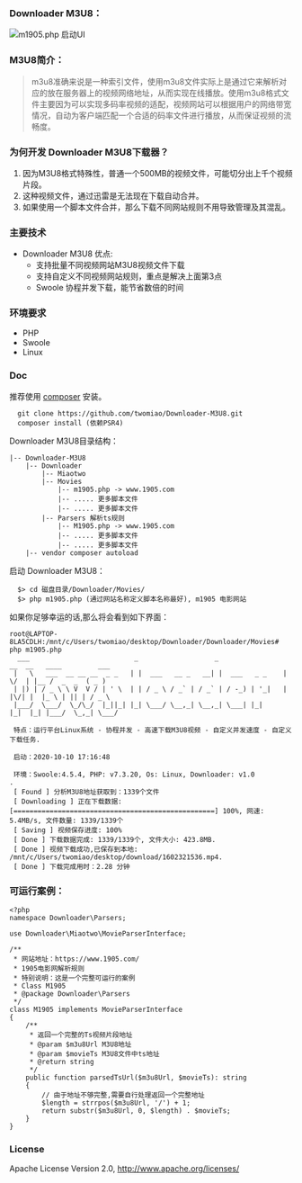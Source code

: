 
### Downloader M3U8：
   ![m1905.php 启动UI](https://github.com/twomiao/Downloader-M3U8/blob/main/start.png)

### M3U8简介：
> m3u8准确来说是一种索引文件，使用m3u8文件实际上是通过它来解析对应的放在服务器上的视频网络地址，从而实现在线播放。使用m3u8格式文件主要因为可以实现多码率视频的适配，视频网站可以根据用户的网络带宽情况，自动为客户端匹配一个合适的码率文件进行播放，从而保证视频的流畅度。

### 为何开发 Downloader M3U8下载器？
1. 因为M3U8格式特殊性，普通一个500MB的视频文件，可能切分出上千个视频片段。
2. 这种视频文件，通过迅雷是无法现在下载自动合并。
3. 如果使用一个脚本文件合并，那么下载不同网站规则不用导致管理及其混乱。
### 主要技术

* Downloader M3U8 优点: 
   * 支持批量不同视频网站M3U8视频文件下载
   * 支持自定义不同视频网站规则，重点是解决上面第3点
   * Swoole 协程并发下载，能节省数倍的时间
  
### 环境要求

* PHP
* Swoole
* Linux

### Doc

 推荐使用 [composer](https://www.phpcomposer.com/) 安装。

```
  git clone https://github.com/twomiao/Downloader-M3U8.git
  composer install (依赖PSR4)
```

Downloader M3U8目录结构：
```
|-- Downloader-M3U8
    |-- Downloader 
        |-- Miaotwo 
        |-- Movies  
            |-- m1905.php -> www.1905.com
            |-- ..... 更多脚本文件
            |-- ..... 更多脚本文件
        |-- Parsers 解析ts规则
            |-- M1905.php -> www.1905.com
            |-- ..... 更多脚本文件
            |-- ..... 更多脚本文件
    |-- vendor composer autoload 
```

 启动 Downloader M3U8：

```
  $> cd 磁盘目录/Downloader/Movies/
  $> php m1905.php (通过网站名称定义脚本名称最好), m1905 电影网站
```

如果你足够幸运的话,那么将会看到如下界面：

```
root@LAPTOP-8LA5CDLH:/mnt/c/Users/twomiao/desktop/Downloader/Downloader/Movies# php m1905.php
  ___                          _                   _                 __  __   ____         ___
 |   \   ___  __ __ __  _ _   | |  ___   __ _   __| |  ___   _ _    |  \/  | |__ /  _  _  ( _ )
 | |) | / _ \ \ V  V / | ' \  | | / _ \ / _` | / _` | / -_) | '_|   | |\/| |  |_ \ | || | / _ \
 |___/  \___/  \_/\_/  |_||_| |_| \___/ \__,_| \__,_| \___| |_|     |_|  |_| |___/  \_,_| \___/

 特点：运行平台Linux系统 - 协程并发 - 高速下载M3U8视频 - 自定义并发速度 - 自定义下载任务.

 启动：2020-10-10 17:16:48

 环境：Swoole:4.5.4, PHP: v7.3.20, Os: Linux, Downloader: v1.0
.
 [ Found ] 分析M3U8地址获取到：1339个文件
 [ Downloading ] 正在下载数据: [==================================================] 100%, 网速: 5.4MB/s, 文件数量: 1339/1339个
 [ Saving ] 视频保存进度: 100%
 [ Done ] 下载数据完成: 1339/1339个, 文件大小: 423.8MB.
 [ Done ] 视频下载成功,已保存到本地: /mnt/c/Users/twomiao/desktop/download/1602321536.mp4.
 [ Done ] 下载完成用时：2.28 分钟

```

### 可运行案例：
```
<?php
namespace Downloader\Parsers;

use Downloader\Miaotwo\MovieParserInterface;

/**
 * 网站地址：https://www.1905.com/
 * 1905电影网解析规则
 * 特别说明：这是一个完整可运行的案例
 * Class M1905
 * @package Downloader\Parsers
 */
class M1905 implements MovieParserInterface
{
    /**
     * 返回一个完整的Ts视频片段地址
     * @param $m3u8Url M3U8地址
     * @param $movieTs M3U8文件中ts地址
     * @return string
     */
    public function parsedTsUrl($m3u8Url, $movieTs): string
    {
        // 由于地址不够完整,需要自行处理返回一个完整地址
        $length = strrpos($m3u8Url, '/') + 1;
        return substr($m3u8Url, 0, $length) . $movieTs;
    }
}
```

### License

Apache License Version 2.0, http://www.apache.org/licenses/
